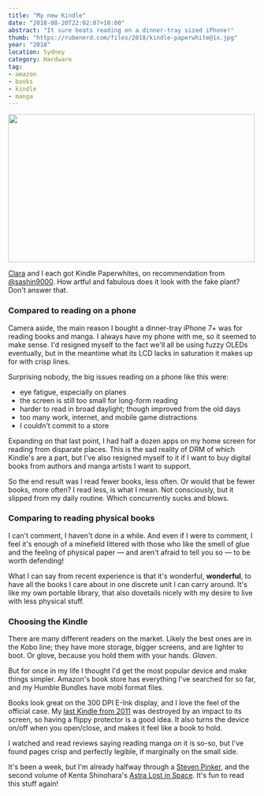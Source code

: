 ```yaml
---
title: "My new Kindle"
date: "2018-08-20T22:02:07+10:00"
abstract: "It sure beats reading on a dinner-tray sized iPhone!"
thumb: "https://rubenerd.com/files/2018/kindle-paperwhite@1x.jpg"
year: "2018"
location: Sydney
category: Hardware
tag:
- amazon
- books
- kindle
- manga
---
```

<p><img src="https://rubenerd.com/files/2018/kindle-paperwhite@1x.jpg" srcset="https://rubenerd.com/files/2018/kindle-paperwhite@1x.jpg 1x, https://rubenerd.com/files/2018/kindle-paperwhite@2x.jpg 2x" alt="" style="width:500px; height:300px;" /></p>

[Clara] and I each got Kindle Paperwhites, on recommendation from [@sashin9000]. How artful and fabulous does it look with the fake plant? Don't answer that.


### Compared to reading on a phone

Camera aside, the main reason I bought a dinner-tray iPhone 7+ was for reading books and manga. I always have my phone with me, so it seemed to make sense. I'd resigned myself to the fact we'll all be using fuzzy OLEDs eventually, but in the meantime what its LCD lacks in saturation it makes up for with crisp lines.

Surprising nobody, the big issues reading on a phone like this were:

* eye fatigue, especially on planes
* the screen is still too small for long-form reading
* harder to read in broad daylight; though improved from the old days
* too many work, internet, and mobile game distractions
* I couldn't commit to a store

Expanding on that last point, I had half a dozen apps on my home screen for reading from disparate places. This is the sad reality of DRM of which Kindle's are a part, but I've also resigned myself to it if I want to buy digital books from authors and manga artists I want to support. 

So the end result was I read fewer books, less often. Or would that be fewer books, more often? I read less, is what I mean. Not consciously, but it slipped from my daily routine. Which concurrently sucks and blows.


### Comparing to reading physical books

I can't comment, I haven't done in a while. And even if I were to comment, I feel it's enough of a minefield littered with those who like the smell of glue and the feeling of physical paper — and aren't afraid to tell you so — to be worth defending!

What I can say from recent experience is that it's wonderful, **wonderful**, to have all the books I care about in one discrete unit I can carry around. It's like my own portable library, that also dovetails nicely with my desire to live with less physical stuff.


### Choosing the Kindle

There are many different readers on the market. Likely the best ones are in the Kobo line; they have more storage, bigger screens, and are lighter to boot. Or glove, because you hold them with your hands. *Glaven*.

But for once in my life I thought I'd get the most popular device and make things simpler. Amazon's book store has everything I've searched for so far, and my Humble Bundles have mobi format files.

Books look great on the 300 DPI E-Ink display, and I love the feel of the official case. My [last Kindle from 2011] was destroyed by an impact to its screen, so having a flippy protector is a good idea. It also turns the device on/off when you open/close, and makes it feel like a book to hold.

I watched and read reviews saying reading manga on it is so-so, but I've found pages crisp and perfectly legible, if marginally on the small side.

It's been a week, but I'm already halfway through a [Steven Pinker], and the second volume of Kenta Shinohara's [Astra Lost in Space]. It's fun to read this stuff again!

[Clara]: https://www.instagram.com/p/Bmrval1BS8Z/?taken-by=kirisviel
[@sashin9000]: https://mobile.twitter.com/sashin9000

[Steven Pinker]: https://www.amazon.com.au/Better-Angels-Our-Nature-Violence-ebook/dp/B005HHSYMW/ "The Better Angels of Our Nature: The Decline of Violence In History And Its Causes"
[Astra Lost in Space]: https://www.amazon.com.au/Astra-Lost-Space-Vol-2-ebook/dp/B078C52Y7R/ "Astra Lost in Space, Vol. 2"
[last Kindle from 2011]: https://rubenerd.com/my-kindle/

